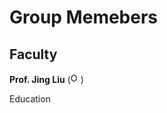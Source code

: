 # **Group Memebers**

## **Faculty**

**Prof. Jing Liu** (<img alt="ORCID logo" src="https://info.orcid.org/wp-content/uploads/2019/11/orcid_16x16.svg" width="16" height="16" /></a>)

Education


